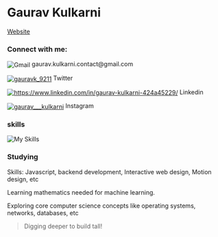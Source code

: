 # Gaurav Kulkarni
<a href="https://gauravkulkarni.in">Website</a>
### Connect with me:
<p align="left">
<img align="center" src="https://skillicons.dev/icons?i=gmail" alt="Gmail" />
 gaurav.kulkarni.contact@gmail.com
</p>
<p align="left">
<a href="https://twitter.com/gauravk_9211" target="blank"><img align="center" src="https://skillicons.dev/icons?i=twitter" alt="gauravk_9211" /></a>
Twitter
</p>
<p align="left">
<a href="https://linkedin.com/in/gaurav-kulkarni-424a45229" target="blank"><img align="center" src="https://skillicons.dev/icons?i=linkedin" alt="https://www.linkedin.com/in/gaurav-kulkarni-424a45229/" /></a>
Linkedin
</p>
<p align="left">
<a href="https://instagram.com/gaurav___kulkarni" target="blank"><img align="center" src="https://skillicons.dev/icons?i=instagram" alt="gaurav___kulkarni" /></a>
Instagram
</p>

### skills
![My Skills](https://skillicons.dev/icons?i=html,css,tailwind,js,ts,py,java,c,nodejs,npm,react,next,express,figma,webflow,github,git,mongodb,mysql,postgresql,linux,neovim,vim,md,aws,gcp,jenkins,docker,postman,flask,androidstudio,blender,notion)

### Studying
Skills: Javascript, backend development, Interactive web design, Motion design, etc  
  
Learning mathematics needed for machine learning.  
  
Exploring core computer science concepts like operating systems, networks, databases, etc 
  
> Digging deeper to build tall!
